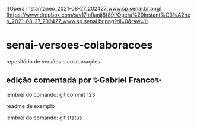 ![Opera Instantâneo_2021-08-27_202427_www.sp.senai.br.png](https://www.dropbox.com/s/v17mfianij8f89l/Opera%20Instant%C3%A2neo_2021-08-27_202427_www.sp.senai.br.png?dl=0&raw=1)
# senai-versoes-colaboracoes
repositório de versões e colaborações
## edição comentada por ✨Gabriel Franco✨



lembrei do comando: git commit
123

readme de exemplo

lembrei do comando: git status

